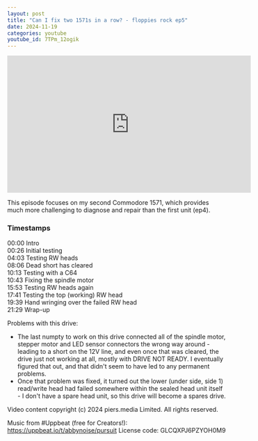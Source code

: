 ```yaml
---
layout: post
title: "Can I fix two 1571s in a row? - floppies rock ep5"
date: 2024-11-19
categories: youtube
youtube_id: 7TPm_12ogik
---
```


<!-- You can customize your embedded video appearance -->
<div class="video-container">
    <iframe 
        width="560" 
        height="315" 
        src="https://www.youtube.com/embed/7TPm_12ogik" 
        frameborder="0" 
        allow="accelerometer; autoplay; encrypted-media; gyroscope; picture-in-picture" 
        allowfullscreen>
    </iframe>
</div>

This episode focuses on my second Commodore 1571, which provides much more challenging to diagnose and repair than the first unit (ep4).  


### Timestamps

00:00 Intro  
00:26 Initial testing  
04:03 Testing RW heads  
08:06 Dead short has cleared  
10:13 Testing with a C64  
10:43 Fixing the spindle motor  
15:53 Testing RW heads again  
17:41 Testing the top (working) RW head  
19:39 Hand wringing over the failed RW head  
21:29 Wrap-up  

Problems with this drive:  
- The last numpty to work on this drive connected all of the spindle motor, stepper motor and LED sensor connectors the wrong way around - leading to a short on the 12V line, and even once that was cleared, the drive just not working at all, mostly with DRIVE NOT READY.  I eventually figured that out, and that didn't seem to have led to any permanent problems.  
- Once that problem was fixed, it turned out the lower (under side, side 1) read/write head had failed somewhere within the sealed head unit itself - I don't have a spare head unit, so this drive will become a spares drive.  

Video content copyright (c) 2024 piers.media Limited.  All rights reserved.  

Music from #Uppbeat (free for Creators!): <https://uppbeat.io/t/abbynoise/pursuit> License code: GLCQXPJ6PZYOH0M9  